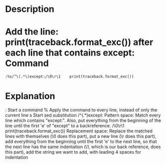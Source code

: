 Description
===========
Add the line:
    print(traceback.format_exc())
after each line that contains
    except:
Command
=======
    :%s/^\(.*\)except:/\0\r\1    print(traceback.format_exc())
Explanation
===========
:														Start a command
	%													Apply the command to every line, instead of only the current line
		s												Start sed substitution
			/^\(.*\)except:								Pattern space: Match every line which contains "except:".
														 Also, put everything from the beginning of the line until the first
														 'e' of "except" to a backreference.
			/\0\r\1    print(traceback.format_exc())	Replacement space: Replace the matched lines with themselves (\0 does this part),
														 put a new line (\r does this part),
														 add everything from the beginning until the first 'e' to the
														  next line, so that the next line has the same indentation
                                                          (\1, which is our back reference, does this part),
														 add the string we want to add, with leading 4 spaces for indentation
